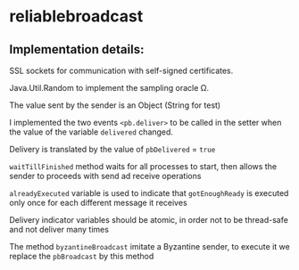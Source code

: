 # reliablebroadcast
## Implementation details:

SSL sockets for communication with self-signed certificates.

Java.Util.Random to implement the sampling oracle  Ω.

The value sent by the sender is an Object (String for test)

I implemented the two events `<pb.deliver>` to be called in the setter when the value of the variable `delivered` changed.

Delivery is translated by the value of `pbDelivered` = `true`

`waitTillFinished` method waits for all processes to start, then allows the sender to proceeds with send ad receive operations

`alreadyExecuted` variable is used to indicate that `gotEnoughReady` is executed only once for each different message it receives

Delivery indicator variables should be atomic, in order not to be thread-safe and not deliver many times

The method `byzantineBroadcast` imitate a Byzantine sender, to execute it we replace the `pbBroadcast` by this method
